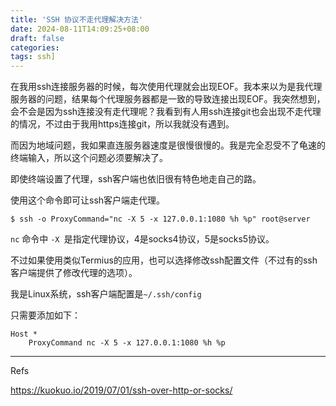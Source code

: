```yaml
---
title: 'SSH 协议不走代理解决方法'
date: 2024-08-11T14:09:25+08:00
draft: false
categories:
tags: ssh]
---
```


在我用ssh连接服务器的时候，每次使用代理就会出现EOF。我本来以为是我代理服务器的问题，结果每个代理服务器都是一致的导致连接出现EOF。我突然想到，会不会是因为ssh连接没有走代理呢？我看到有人用ssh连接git也会出现不走代理的情况，不过由于我用https连接git，所以我就没有遇到。

而因为地域问题，我如果直连服务器速度是很慢很慢的。我是完全忍受不了龟速的终端输入，所以这个问题必须要解决了。

即使终端设置了代理，ssh客户端也依旧很有特色地走自己的路。

使用这个命令即可让ssh客户端走代理。

```
$ ssh -o ProxyCommand="nc -X 5 -x 127.0.0.1:1080 %h %p" root@server
```

`nc` 命令中 `-X `是指定代理协议，4是socks4协议，5是socks5协议。

不过如果使用类似Termius的应用，也可以选择修改ssh配置文件（不过有的ssh客户端提供了修改代理的选项）。

我是Linux系统，ssh客户端配置是`~/.ssh/config`

只需要添加如下：

```
Host *
    ProxyCommand nc -X 5 -x 127.0.0.1:1080 %h %p
```

----

Refs

https://kuokuo.io/2019/07/01/ssh-over-http-or-socks/
